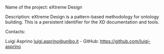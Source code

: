 Name of the project: eXtreme Design

Description: eXtreme Design is a pattern-based methodology for ontology building. This is a persistent identifier for the XD documentation and tools.

Contacts:

Luigi Asprino luigi.asprino@unibo.it - GitHub: https://github.com/luigi-asprino
